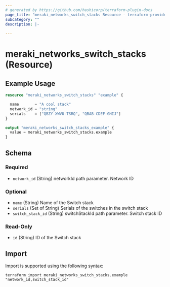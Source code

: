 ```yaml
---
# generated by https://github.com/hashicorp/terraform-plugin-docs
page_title: "meraki_networks_switch_stacks Resource - terraform-provider-meraki"
subcategory: ""
description: |-
  
---
```


# meraki_networks_switch_stacks (Resource)



## Example Usage

```terraform
resource "meraki_networks_switch_stacks" "example" {

  name       = "A cool stack"
  network_id = "string"
  serials    = ["QBZY-XWVU-TSRQ", "QBAB-CDEF-GHIJ"]
}

output "meraki_networks_switch_stacks_example" {
  value = meraki_networks_switch_stacks.example
}
```

<!-- schema generated by tfplugindocs -->
## Schema

### Required

- `network_id` (String) networkId path parameter. Network ID

### Optional

- `name` (String) Name of the Switch stack
- `serials` (Set of String) Serials of the switches in the switch stack
- `switch_stack_id` (String) switchStackId path parameter. Switch stack ID

### Read-Only

- `id` (String) ID of the Switch stack

## Import

Import is supported using the following syntax:

```shell
terraform import meraki_networks_switch_stacks.example "network_id,switch_stack_id"
```
